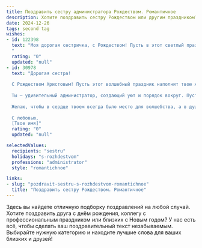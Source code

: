 ```yaml
---
title: Поздравить сестру администратора Рождеством. Романтичное
description: Хотите поздравить сестру Рождеством или другим праздником? Наш ИИ создаст незабываемое поздравление, а вы обязательно выделитесь среди других.  
date: 2024-12-26
tags: second tag
wishes:
- id: 122398
  text: "Моя дорогая сестричка, с Рождеством! Пусть в этот светлый праздник в твою жизнь войдет волшебство, а в сердце поселится безграничная любовь и счастье.  Пусть твоя работа администратора приносит тебе не только радость от успехов, но и вдохновение, как будто сама Рождественская звезда освещает твой путь.  Я желаю тебе чудес, исполнения самых заветных желаний и незабываемых моментов, наполненных теплом и нежностью.  Ты — моя любимая сестренка, и я бесконечно ценю тебя!
  "
  rating: "0"
  updated: "null"
- id: 30978
  text: "Дорогая сестра!
  
  С Рождеством Христовым! Пусть этот волшебный праздник наполнит твою жизнь теплом и светом, а каждый день пусть будет как яркая звезда, освещающая путь к счастью и гармонии.
  
  Ты — удивительный администратор, создающий уют и порядок вокруг. Пусть твоя жизнь будет такой же гармоничной, а любовь и счастье окружают тебя всегда. Пусть каждый момент приносит радость, а каждый шаг ведет к самым заветным мечтам.
  
  Желаю, чтобы в сердце твоем всегда было место для волшебства, а в душе — для романтики. Пусть рождественские огни дарят вдохновение и искренние эмоции.
  
  С любовью,
  [Твое имя]"
  rating: "0"
  updated: "null"

selectedValues:
  recipients: "sestru"
  holidays: "s-rozhdestvom"
  professions: "administrator"
  style: "romantichnoe"

links:
- slug: "pozdravit-sestru-s-rozhdestvom-romantichnoe"
  title: "Поздравить сестру Рождеством. Романтичное"
---
```


Здесь вы найдете отличную подборку поздравлений на любой случай.
Хотите поздравить друга с днём рождения, коллегу с профессиональным праздником или близких с Новым годом? У нас есть всё, чтобы сделать ваш поздравительный текст незабываемым. Выбирайте нужную категорию и находите лучшие слова для ваших близких и друзей!
